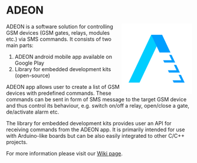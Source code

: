 # ADEON

<img align="right" src="images\adeon-logo-192x192.png">

ADEON is a software solution for controlling GSM devices (GSM gates, relays, modules etc.) via SMS commands. It consists of two main parts:

1. ADEON android mobile app available on Google Play
2. Library for embedded development kits (open-source)

ADEON app allows user to create a list of GSM devices with predefined commands. These commands can be sent in form of SMS message to the target GSM device and thus control its behaviour, e.g. switch on/off a relay, open/close a gate, de/activate alarm etc.

The library for embedded development kits provides user an API for receiving commands from the ADEON app. It is primarily intended for use with Arduino-like boards but can be also easily integrated to other C/C++ projects.

For more information please visit our [Wiki page]([https://link](https://github.com/JSC-electronics/adeon/wiki)).
